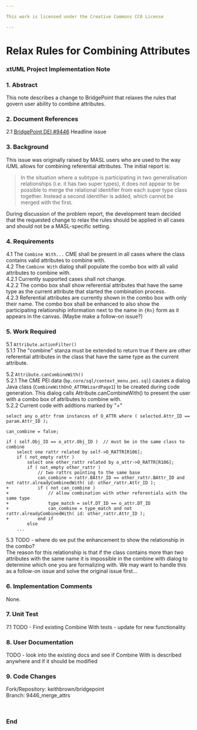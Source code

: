 ```yaml
---

This work is licensed under the Creative Commons CC0 License

---
```


# Relax Rules for Combining Attributes 
### xtUML Project Implementation Note


### 1. Abstract

This note describes a change to BridgePoint that relaxes the rules
that govern user ability to combine attributes.

### 2. Document References

<a id="2.1"></a>2.1 [BridgePoint DEI #9446](https://support.onefact.net/issues/9446) Headline issue    

### 3. Background

This issue was originally raised by MASL users who are used to the way iUML allows
for combining referential attributes.  The initial report is:

> In the situation where a subtype is participating in two generalisation 
> relationships (i.e. it has two super types), it does not appear to be 
> possible to merge the relational identifier from each super type class 
> together. Instead a second identifier is added, which cannot be merged 
> with the first.

During discussion of the problem report, the development team decided that
the requested change to relax the rules should be applied in all cases and
should not be a MASL-specific setting.  

### 4. Requirements

4.1  The ```Combine With...``` CME shall be present in all cases where the class
  contains valid attributes to combine with.  
4.2  The ```Combine With``` dialog shall populate the combo box with all valid
  attributes to combine with.  
4.2.1  Currently supported cases shall not change.  
4.2.2  The combo box shall show referential attributes that have the same 
  type as the current attribute that started the combination process.  
4.2.3  Referential attributes are currently shown in the combo box with only
  their name.  The combo box shall be enhanced to also show the participating 
  relationship information next to the name in ```{Rn}``` form as it appears 
  in the canvas.  (Maybe make a follow-on issue?)    

### 5. Work Required

5.1 ```Attribute.actionFilter()```   
5.1.1  The "combine" stanza must be extended to return true if there are other
  referential attributes in the class that have the same type as the current 
  attribute.  

5.2 ```Attribute.canCombineWith()```   
5.2.1  The CME PEI data (```bp.core/sql/context_menu.pei.sql```) causes a dialog 
  Java class (```CombineWithOnO_ATTRWizardPage1```) to be created during code 
  generation.  This dialog calls Attribute.canCombineWith() to present the user
  with a combo box of attributes to combine with.  
5.2.2  Current code with addtions marked by "+"

```
select any o_attr from instances of O_ATTR where ( selected.Attr_ID == param.Attr_ID );

can_combine = false;

if ( self.Obj_ID == o_attr.Obj_ID )  // must be in the same class to combine
    select one rattr related by self->O_RATTR[R106];
    if ( not_empty rattr )
        select one other_rattr related by o_attr->O_RATTR[R106];
        if ( not_empty other_rattr )
            // two rattrs pointing to the same base
            can_combine = rattr.BAttr_ID == other_rattr.BAttr_ID and not rattr.alreadyCombinedWith( id: other_rattr.Attr_ID );
+           if ( not can_combine )
+               // allow combination with other referentials with the same type
+               type_match = self.DT_ID == o_attr.DT_ID
+               can_combine = type_match and not rattr.alreadyCombinedWith( id: other_rattr.Attr_ID );
+           end if
        else
    ...
``` 

5.3  TODO - where do we put the enhancement to show the relationship in the combo?  
  The reason for this relationship is that if the class contains more than two 
  attributes with the same name it is impossible in the combine with dialog to determine
  which one you are formalizing with.  We may want to handle this as a follow-on issue
  and solve the original issue first...     

### 6. Implementation Comments

None.    

### 7. Unit Test

7.1 TODO - Find existing Combine With tests - update for new functionality  

### 8. User Documentation

TODO - look into the existing docs and see if Combine With is
described anywhere and if it should be modified

### 9. Code Changes

Fork/Repository: keithbrown/bridgepoint  
Branch: 9446_merge_attrs  

<pre>

</pre>

### End

